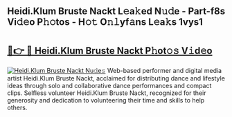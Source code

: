 ## Heidi.Klum Bruste Nackt L𝚎a𝚔ed N𝚞𝚍e - Part-f8s Vi𝚍𝚎o P𝚑𝚘tos - H𝚘𝚝 O𝚗𝚕yf𝚊ns L𝚎a𝚔s 1vys1

# <h2><a href="http://kfdtgbc.oniu.top/?m=Heidi.Klum+Bruste+Nackt">🔗👉 🔴 Heidi.Klum Bruste Nackt P𝚑ot𝚘𝚜 V𝚒d𝚎o</a></h2>

[![Heidi.Klum Bruste Nackt Nu𝚍e𝚜](https://i.imgur.com/0qMVB7G.gif)](http://kfdtgbc.oniu.top/?m=Heidi.Klum+Bruste+Nackt)
Web-based performer and digital media artist Heidi.Klum Bruste Nackt, acclaimed for distributing dance and lifestyle ideas through solo and collaborative dance performances and compact clips. Selfless volunteer Heidi.Klum Bruste Nackt, recognized for their generosity and dedication to volunteering their time and skills to help others.  
